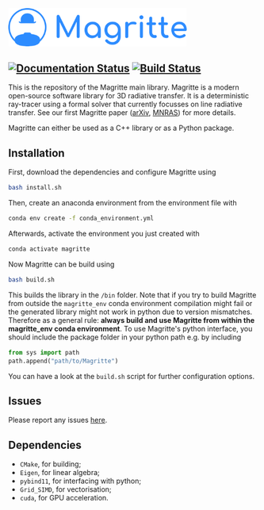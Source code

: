 <img src="docs/Images/Magritte_logo.png" alt="logo" width="360"/>

[![Documentation Status](https://readthedocs.org/projects/magritte/badge/?version=latest)](https://magritte.readthedocs.io/en/latest/?badge=latest)
[![Build Status](https://travis-ci.com/UCL/Magritte.svg?token=j3NNTbFLxGaJNsSoKgCz&branch=master)](https://travis-ci.com/UCL/Magritte)
---

This is the repository of the Magritte main library. Magritte is a modern open-source
software library for 3D radiative transfer. It is a deterministic ray-tracer using a
formal solver that currently focusses on line radiative transfer. See our first
Magritte paper ([arXiv](https://arxiv.org/pdf/1912.08445.pdf),
[MNRAS](https://doi.org/10.1093/mnras/stz3557)) for more details.

Magritte can either be used as a C++ library or as a Python package.

## Installation
First, download the dependencies and configure Magritte using
```bash
bash install.sh
```
Then, create an anaconda environment from the environment file with
```bash
conda env create -f conda_environment.yml
```
Afterwards, activate the environment you just created with
```bash
conda activate magritte
```
Now Magritte can be build using
```bash
bash build.sh
```
This builds the library in the `/bin` folder. Note that if you try to build Magritte
from outside the `magritte_env` conda environment compilation might fail or the
generated library might not work in python due to version mismatches. Therefore as a
general rule: **always build and use Magritte from within the magritte_env conda
environment**. To use Magritte's python interface, you should include the package
folder in your python path e.g. by including
```python
from sys import path
path.append("path/to/Magritte")
```
You can have a look at the `build.sh` script for further configuration options.

## Issues
Please report any issues [here](https://github.com/UCL/Magritte/issues).


## Dependencies
* `CMake`, for building;
* `Eigen`, for linear algebra;
* `pybind11`, for interfacing with python;
* `Grid_SIMD`, for vectorisation;
* `cuda`, for GPU acceleration.
